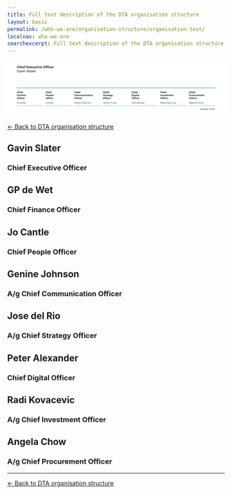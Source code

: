 ```yaml
---
title: Full text description of the DTA organisation structure
layout: basic
permalink: /who-we-are/organisation-structure/organisation-text/
localnav: who-we-are
searchexcerpt: Full text description of the DTA organisation structure as on 1 July 2017.
---
```


![Thumbnail of the DTA organisation structure](/images/DTA_Orgchart_2017_Julyv3.png)

[&larr; Back to DTA organisation structure](/who-we-are/organisation-structure/)

## Gavin Slater
### Chief Executive Officer

## GP de Wet
### Chief Finance Officer

## Jo Cantle
### Chief People Officer

## Genine Johnson 
### A/g Chief Communication Officer

## Jose del Rio 
### A/g Chief Strategy Officer

## Peter Alexander
### Chief Digital Officer

## Radi Kovacevic
### A/g Chief Investment Officer

## Angela Chow
### A/g Chief Procurement Officer

<hr />

[&larr; Back to DTA organisation structure](/who-we-are/organisation-structure/)
